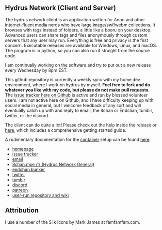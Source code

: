 ## Hydrus Network (Client and Server)

The hydrus network client is an application written for Anon and other internet-fluent media nerds who have large image/swf/webm collections. It browses with tags instead of folders, a little like a booru on your desktop. Advanced users can share tags and files anonymously through custom servers that any user may run. Everything is free and privacy is the first concern. Executable releases are available for Windows, Linux, and macOS. The program is in python, so you can also run it straight from the source code.

I am continually working on the software and try to put out a new release every Wednesday by 8pm EST.

This github repository is currently a weekly sync with my home dev environment, where I work on hydrus by myself. **Feel free to fork and do whatever you like with my code, but please do not make pull requests.** The [issue tracker here on Github](https://github.com/hydrusnetwork/hydrus/issues) is active and run by blessed volunteer users. I am not active here on Github, and I have difficulty keeping up with social media in general, but I welcome feedback of any sort and will eventually catch up with and reply to email, the 8chan or Endchan, tumblr, twitter, or the discord.

The client can do quite a lot! Please check out the help inside the release or [here](https://hydrusnetwork.github.io/hydrus/help), which includes a comprehensive getting started guide.

A rudimentary documentation for the [container](https://github.com/hydrusnetwork/hydrus/pkgs/container/hydrus) setup can be found [here](https://github.com/hydrusnetwork/hydrus/blob/master/static/build_files/docker/README.md).

* [homepage](https://hydrusnetwork.github.io/hydrus/)
* [issue tracker](https://github.com/hydrusnetwork/hydrus/issues)
* [email](mailto:hydrus.admin@gmail.com)
* [8chan.moe /t/ (Hydrus Network General)](https://8chan.moe/t/catalog.html)
* [endchan bunker](https://endchan.net/hydrus/)
* [twitter](https://twitter.com/hydrusnetwork)
* [tumblr](https://hydrus.tumblr.com/)
* [discord](https://discord.gg/wPHPCUZ)
* [patreon](https://www.patreon.com/hydrus_dev)
* [user-run repository and wiki](https://github.com/CuddleBear92/Hydrus-Presets-and-Scripts)

## Attribution

I use a number of the Silk Icons by Mark James at famfamfam.com.
